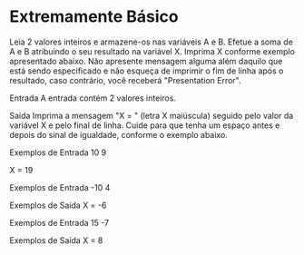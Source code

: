 # Extremamente Básico


Leia 2 valores inteiros e armazene-os nas variáveis A e B. Efetue a soma de A e B atribuindo o seu resultado na variável X. Imprima X conforme exemplo apresentado abaixo. Não apresente mensagem alguma além daquilo que está sendo especificado e não esqueça de imprimir o fim de linha após o resultado, caso contrário, você receberá "Presentation Error".

Entrada
A entrada contém 2 valores inteiros.

Saída
Imprima a mensagem "X = " (letra X maiúscula) seguido pelo valor da variável X e pelo final de linha. Cuide para que tenha um espaço antes e depois do sinal de igualdade, conforme o exemplo abaixo.

Exemplos de Entrada	
10
9

X = 19

Exemplos de Entrada	
-10
4

Exemplos de Saída
X = -6

Exemplos de Entrada	
15
-7

Exemplos de Saída
X = 8